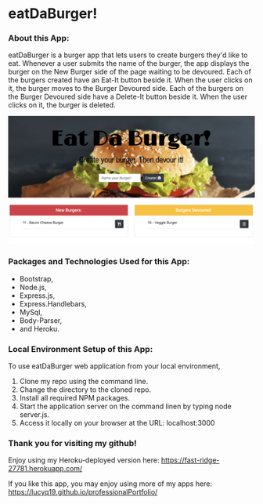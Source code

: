 # eatDaBurger!

### About this App:

eatDaBurger is a burger app that lets users to create burgers they'd like to eat.  Whenever a user submits the name of the burger, the app displays the burger on the New Burger side of the page waiting to be devoured.  Each of the burgers created have an Eat-It button beside it.  When the user clicks on it, the burger moves to the Burger Devoured side.  Each of the burgers on the Burger Devoured side have a Delete-It button beside it.  When the user clicks on it, the burger is deleted.

![Image of eatDaBurger](./images/eatDaBurger.png)

### Packages and Technologies Used for this App:

* Bootstrap,
* Node.js,
* Express.js, 
* Express.Handlebars,
* MySql,
* Body-Parser,
* and Heroku.

### Local Environment Setup of this App:

To use eatDaBurger web application from your local environment,

1. Clone my repo using the command line.
2. Change the directory to the cloned repo.
3. Install all required NPM packages.
4. Start the application server on the command linen by typing node server.js.
5. Access it locally on your browser at the URL: localhost:3000

### Thank you for visiting my github! 

Enjoy using my Heroku-deployed version here: https://fast-ridge-27781.herokuapp.com/

If you like this app, you may enjoy using more of my apps here: https://lucyq19.github.io/professionalPortfolio/